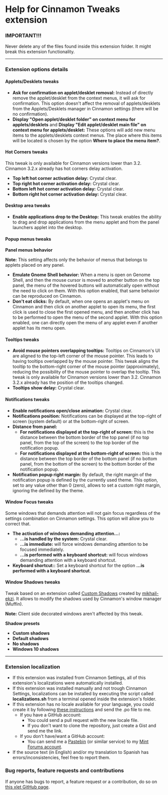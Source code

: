 
# Help for Cinnamon Tweaks extension

### IMPORTANT!!!
Never delete any of the files found inside this extension folder. It might break this extension functionality.

***

### Extension options details

#### Applets/Desklets tweaks
- **Ask for confirmation on applet/desklet removal:** Instead of directly remove the applet/desklet from the context menus, it will ask for confirmation. This option doesn't affect the removal of applets/desklets from the Applets/Desklets manager in Cinnamon settings (there will be no confirmation).
- **Display "Open applet/desklet folder" on context menu for applets/desklets** and **Display "Edit applet/desklet main file" on context menu for applets/desklet:** These options will add new menu items to the applets/desklets context menus. The place where this items will be located is chosen by the option **Where to place the menu item?**.

#### Hot Corners tweaks
This tweak is only available for Cinnamon versions lower than 3.2. Cinnamon 3.2.x already has hot corners delay activation.

- **Top left hot corner activation delay:** Crystal clear.
- **Top right hot corner activation delay:** Crystal clear.
- **Bottom left hot corner activation delay:** Crystal clear.
- **Bottom right hot corner activation delay:** Crystal clear.

#### Desktop area tweaks
- **Enable applications drop to the Desktop:** This tweak enables the ability to drag and drop applications from the menu applet and from the panel launchers applet into the desktop.

#### Popup menus tweaks
**Panel menus behavior**

**Note:** This setting affects only the behavior of menus that belongs to applets placed on any panel.

- **Emulate Gnome Shell behavior:** When a menu is open on Genome Shell, and then the mouse cursor is moved to another button on the top panel, the menu of the hovered buttons will automatically open without the need to click on them. With this option enabled, that same behavior can be reproduced on Cinnamon.
- **Don't eat clicks:** By default, when one opens an applet's menu on Cinnamon and then click on another applet to open its menu, the first click is used to close the first opened menu, and then another click has to be performed to open the menu of the second applet. With this option enabled, one can directly open the menu of any applet even if another applet has its menu open.

#### Tooltips tweaks
- **Avoid mouse pointers overlapping tooltips:** Tooltips on Cinnamon's UI are aligned to the top-left corner of the mouse pointer. This leads to having tooltips overlapped by the mouse pointer. This tweak aligns the tooltip to the bottom-right corner of the mouse pointer (approximately), reducing the possibility of the mouse pointer to overlap the tooltip. This tweak is only available for Cinnamon versions lower than 3.2. Cinnamon 3.2.x already has the position of the tooltips changed.
- **Tooltips show delay:** Crystal clear.

#### Notifications tweaks
- **Enable notifications open/close animation:** Crystal clear.
- **Notifications position:** Notifications can be displayed at the top-right of screen (system default) or at the bottom-right of screen.
- **Distance from panel:**
    - **For notifications displayed at the top-right of screen:** this is the distance between the bottom border of the top panel (if no top panel, from the top of the screen) to the top border of the notification popup.
    - **For notifications displayed at the bottom-right of screen:** this is the distance between the top border of the bottom panel (if no bottom panel, from the bottom of the screen) to the bottom border of the notification popup.
- **Notification popup right margin:** By default, the right margin of the notification popup is defined by the currently used theme. This option, set to any value other than 0 (zero), allows to set a custom right margin, ignoring the defined by the theme.

#### Window Focus tweaks
Some windows that demands attention will not gain focus regardless of the settings combination on Cinnamon settings. This option will allow you to correct that.

- **The activation of windows demanding attention...:**
    - **...is handled by the system:** Crystal clear.
    - **...is immediate:** will force windows demanding attention to be focused immediately.
    - **...is performed with a keyboard shortcut:** will focus windows demanding attention with a keyboard shortcut.
- **Keyboard shortcut::** Set a keyboard shortcut for the option **...is performed with a keyboard shortcut**.

#### Window Shadows tweaks
Tweak based on an extension called [Custom Shadows](https://cinnamon-spices.linuxmint.com/extensions/view/43) created by [mikhail-ekzi](https://github.com/mikhail-ekzi). It allows to modify the shadows used by Cinnamon's window manager (Muffin).

**Note:** Client side decorated windows aren't affected by this tweak.

**Shadow presets**
- **Custom shadows**
- **Default shadows**
- **No shadows**
- **Windows 10 shadows**

***

### Extension localization

- If this extension was installed from Cinnamon Settings, all of this extension's localizations were automatically installed.
- If this extension was installed manually and not trough Cinnamon Settings, localizations can be installed by executing the script called **localizations.sh** from a terminal opened inside the extension's folder.
- If this extension has no locale available for your language, you could create it by following [these instructions](https://github.com/Odyseus/CinnamonTools/wiki/Xlet-localization) and send the .po file to me.
    - If you have a GitHub account:
        - You could send a pull request with the new locale file.
        - If you don't want to clone the repository, just create a Gist and send me the link.
    - If you don't have/want a GitHub account:
        - You can send me a [Pastebin](http://pastebin.com/) (or similar service) to my [Mint Forums account](https://forums.linuxmint.com/memberlist.php?mode=viewprofile&u=164858).
- If the source text (in English) and/or my translation to Spanish has errors/inconsistencies, feel free to report them.

### Bug reports, feature requests and contributions

If anyone has bugs to report, a feature request or a contribution, do so on [this xlet GitHub page](https://github.com/Odyseus/CinnamonTools).

